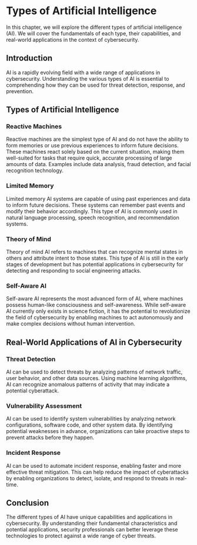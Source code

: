 Types of Artificial Intelligence
===================================================================================================

In this chapter, we will explore the different types of artificial intelligence (AI). We will cover the fundamentals of each type, their capabilities, and real-world applications in the context of cybersecurity.

Introduction
------------

AI is a rapidly evolving field with a wide range of applications in cybersecurity. Understanding the various types of AI is essential to comprehending how they can be used for threat detection, response, and prevention.

Types of Artificial Intelligence
--------------------------------

### Reactive Machines

Reactive machines are the simplest type of AI and do not have the ability to form memories or use previous experiences to inform future decisions. These machines react solely based on the current situation, making them well-suited for tasks that require quick, accurate processing of large amounts of data. Examples include data analysis, fraud detection, and facial recognition technology.

### Limited Memory

Limited memory AI systems are capable of using past experiences and data to inform future decisions. These systems can remember past events and modify their behavior accordingly. This type of AI is commonly used in natural language processing, speech recognition, and recommendation systems.

### Theory of Mind

Theory of mind AI refers to machines that can recognize mental states in others and attribute intent to those states. This type of AI is still in the early stages of development but has potential applications in cybersecurity for detecting and responding to social engineering attacks.

### Self-Aware AI

Self-aware AI represents the most advanced form of AI, where machines possess human-like consciousness and self-awareness. While self-aware AI currently only exists in science fiction, it has the potential to revolutionize the field of cybersecurity by enabling machines to act autonomously and make complex decisions without human intervention.

Real-World Applications of AI in Cybersecurity
----------------------------------------------

### Threat Detection

AI can be used to detect threats by analyzing patterns of network traffic, user behavior, and other data sources. Using machine learning algorithms, AI can recognize anomalous patterns of activity that may indicate a potential cyberattack.

### Vulnerability Assessment

AI can be used to identify system vulnerabilities by analyzing network configurations, software code, and other system data. By identifying potential weaknesses in advance, organizations can take proactive steps to prevent attacks before they happen.

### Incident Response

AI can be used to automate incident response, enabling faster and more effective threat mitigation. This can help reduce the impact of cyberattacks by enabling organizations to detect, isolate, and respond to threats in real-time.

Conclusion
----------

The different types of AI have unique capabilities and applications in cybersecurity. By understanding their fundamental characteristics and potential applications, security professionals can better leverage these technologies to protect against a wide range of cyber threats.
